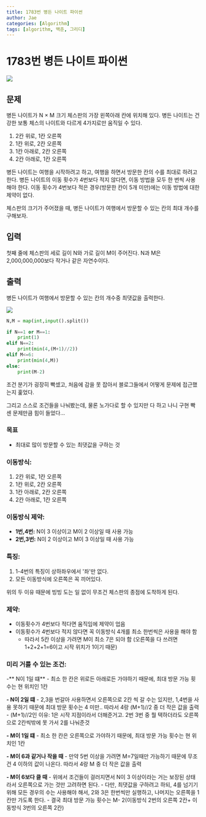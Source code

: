 ```yaml
---
title: 1783번 병든 나이트 파이썬
author: Jae
categories: [Algorithm]
tags: [algorithm, 백준, 그리디]
---
```


# 1783번 **병든 나이트 파이썬**

![](https://media.vlpt.us/images/a87380/post/3e7127b0-f010-4e90-b719-1d39433d1a47/image.png)

## 문제

병든 나이트가 N × M 크기 체스판의 가장 왼쪽아래 칸에 위치해 있다. 병든 나이트는 건강한 보통 체스의 나이트와 다르게 4가지로만 움직일 수 있다.

1. 2칸 위로, 1칸 오른쪽
2. 1칸 위로, 2칸 오른쪽
3. 1칸 아래로, 2칸 오른쪽
4. 2칸 아래로, 1칸 오른쪽

병든 나이트는 여행을 시작하려고 하고, 여행을 하면서 방문한 칸의 수를 최대로 하려고 한다. 병든 나이트의 이동 횟수가 4번보다 적지 않다면, 이동 방법을 모두 한 번씩 사용해야 한다. 이동 횟수가 4번보다 적은 경우(방문한 칸이 5개 미만)에는 이동 방법에 대한 제약이 없다.

체스판의 크기가 주어졌을 때, 병든 나이트가 여행에서 방문할 수 있는 칸의 최대 개수를 구해보자.

## 입력

첫째 줄에 체스판의 세로 길이 N와 가로 길이 M이 주어진다. N과 M은 2,000,000,000보다 작거나 같은 자연수이다.

## 출력

병든 나이트가 여행에서 방문할 수 있는 칸의 개수중 최댓값을 출력한다.

![](https://media.vlpt.us/images/a87380/post/d9e7903f-61fb-4ac7-be4c-b75789521f31/image.png)

```python
N,M = map(int,input().split())

if N==1 or M==1:
    print(1)
elif N==2:
    print(min(4,(M+1)//2))
elif M<=6:
    print(min(4,M))
else:
    print(M-2)
```

조건 분기가 굉장히 빡셌고, 처음에 감을 못 잡아서 블로그들에서 어떻게 문제에 접근했는지 훑었다.

그리고 스스로 조건들을 나눠봤는데, 물론 노가다로 할 수 있지만 다 하고 나니 구현 빡센 문제만큼 힘이 들었다...

### 목표

- 최대로 많이 방문할 수 있는 최댓값을 구하는 것

### 이동방식:

1. 2칸 위로, 1칸 오른쪽
2. 1칸 위로, 2칸 오른쪽
3. 1칸 아래로, 2칸 오른쪽
4. 2칸 아래로, 1칸 오른쪽

### 이동방식 제약:

- **1번,4번:** N이 3 이상이고 M이 2 이상일 때 사용 가능
- **2번,3번:** N이 2 이상이고 M이 3 이상일 때 사용 가능

### 특징:

1. 1-4번의 특징이 상하좌우에서 '좌'만 없다.
2. 모든 이동방식에 오른쪽은 꼭 끼어있다.

위의 두 이유 때문에 빙빙 도는 일 없이 무조건 체스판의 종점에 도착하게 된다.

### 제약:

- 이동횟수가 4번보다 적다면 움직임에 제약이 업음
- 이동횟수가 4번보다 적지 않다면 꼭 이동방식 4개를 최소 한번씩은 사용을 해야 함
  - 따라서 5칸 이상을 가려면 M이 최소 7은 되야 함 (오른쪽을 다 쓰려면 1+2+2+1=6이고 시작 위치가 1이기 때문)

### 미리 거를 수 있는 조건:

-** N이 1일 떄** - 최소 한 칸은 위로든 아래로든 가야하기 때문에, 최대 방문 가능 횟수는 현 위치인 1칸

**- N이 2일 떄** - 2,3을 번갈아 사용하면서 오른쪽으로 2칸 씩 갈 수는 있지만, 1,4번을 사용 못하기 때문에 최대 방문 횟수는 4 미만.. 따라서 4랑 (M+1)//2 중 더 작은 값을 출력 - (M+1)//2인 이유: 1은 시작 지점이라서 더해준거고. 2번 3번 중 뭘 택하더라도 오른쪽으로 2칸씩밖에 못 가서 2를 나눠준것

**- M이 1일 떄** - 최소 한 칸은 오른쪽으로 가야하기 때문에, 최대 방문 가능 횟수는 현 위치인 1칸

**- M이 6과 같거나 작을 때** - 만약 5번 이상을 가려면 M=7일때만 가능하기 때문에 무조건 4 이하의 값이 나온다. 따라서 4랑 M 중 더 작은 값을 출력

**- M이 6보다 클 때** - 위에서 조건들이 걸러지면서 N이 3 이상이라는 거는 보장된 상태라서 오른쪽으로 가는 것만 고려하면 된다. - 다만, 최댓값을 구하려고 하되, 4를 넘기기 위해 모든 경우의 수는 사용해야 해서, 2와 3은 한번씩만 실행하고, 나머지는 오른쪽을 1칸만 가도록 한다. - 결국 최대 방문 가능 횟수는 M- 2(이동방식 2번의 오른쪽 2칸+ 이동방식 3번의 오른쪽 2칸)
